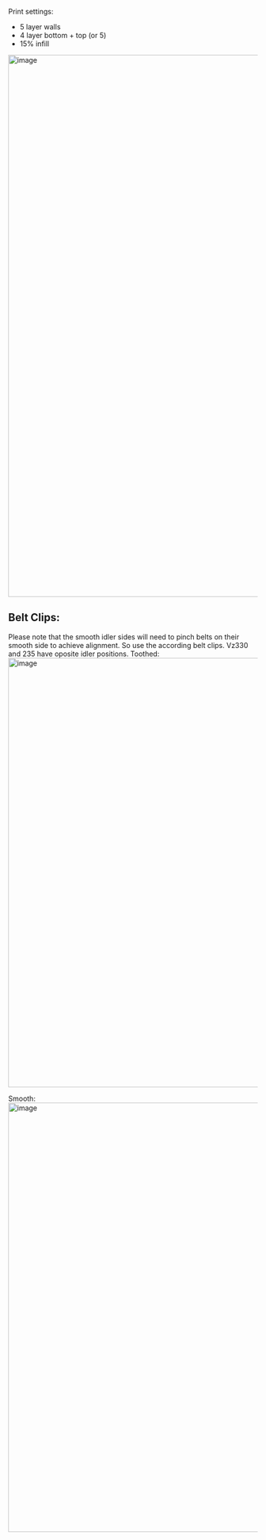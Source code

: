 Print settings: 
- 5 layer walls
- 4 layer bottom + top (or 5)
- 15% infill

<img width="1092" alt="image" src="https://user-images.githubusercontent.com/37383368/213075816-6ffb9a93-7a27-463c-a308-074c7f01f1be.png">

## Belt Clips:
Please note that the smooth idler sides will need to pinch belts on their smooth side to achieve alignment. So use the according belt clips. Vz330 and 235 have oposite idler positions.
Toothed:
<img width="865" alt="image" src="https://user-images.githubusercontent.com/37383368/226722521-204b8aa9-f607-42a2-baf1-cb10df0436c5.png">

Smooth:
<img width="865" alt="image" src="https://user-images.githubusercontent.com/37383368/226722474-dd3d4306-2e0d-4ee5-b81f-298511c35755.png">



